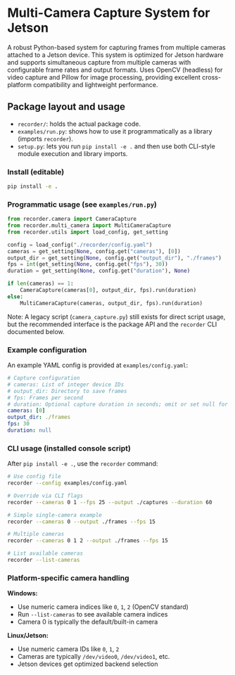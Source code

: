# Multi-Camera Capture System for Jetson

A robust Python-based system for capturing frames from multiple cameras attached to a Jetson device. This system is optimized for Jetson hardware and supports simultaneous capture from multiple cameras with configurable frame rates and output formats. Uses OpenCV (headless) for video capture and Pillow for image processing, providing excellent cross-platform compatibility and lightweight performance.

## Package layout and usage

- `recorder/`: holds the actual package code.
- `examples/run.py`: shows how to use it programmatically as a library (imports `recorder`).
- `setup.py`: lets you run `pip install -e .` and then use both CLI-style module execution and library imports.

### Install (editable)

```bash
pip install -e .
```

### Programmatic usage (see `examples/run.py`)

```python
from recorder.camera import CameraCapture
from recorder.multi_camera import MultiCameraCapture
from recorder.utils import load_config, get_setting

config = load_config("./recorder/config.yaml")
cameras = get_setting(None, config.get("cameras"), [0])
output_dir = get_setting(None, config.get("output_dir"), "./frames")
fps = int(get_setting(None, config.get("fps"), 30))
duration = get_setting(None, config.get("duration"), None)

if len(cameras) == 1:
    CameraCapture(cameras[0], output_dir, fps).run(duration)
else:
    MultiCameraCapture(cameras, output_dir, fps).run(duration)
```

Note: A legacy script (`camera_capture.py`) still exists for direct script usage, but the recommended interface is the package API and the `recorder` CLI documented below.

### Example configuration

An example YAML config is provided at `examples/config.yaml`:

```yaml
# Capture configuration
# cameras: List of integer device IDs
# output_dir: Directory to save frames
# fps: Frames per second
# duration: Optional capture duration in seconds; omit or set null for continuous
cameras: [0]
output_dir: ./frames
fps: 30
duration: null
```

### CLI usage (installed console script)

After `pip install -e .`, use the `recorder` command:

```bash
# Use config file
recorder --config examples/config.yaml

# Override via CLI flags
recorder --cameras 0 1 --fps 25 --output ./captures --duration 60

# Simple single-camera example
recorder --cameras 0 --output ./frames --fps 15

# Multiple cameras
recorder --cameras 0 1 2 --output ./frames --fps 15

# List available cameras
recorder --list-cameras
```

### Platform-specific camera handling

**Windows:**
- Use numeric camera indices like `0`, `1`, `2` (OpenCV standard)
- Run `--list-cameras` to see available camera indices
- Camera 0 is typically the default/built-in camera

**Linux/Jetson:**
- Use numeric camera IDs like `0`, `1`, `2`
- Cameras are typically `/dev/video0`, `/dev/video1`, etc.
- Jetson devices get optimized backend selection
